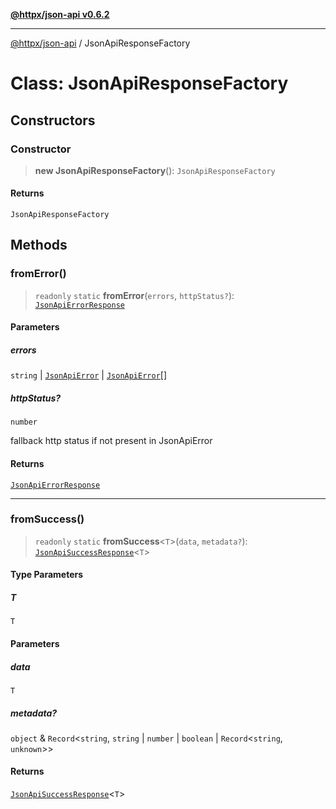 [**@httpx/json-api v0.6.2**](../README.md)

***

[@httpx/json-api](../README.md) / JsonApiResponseFactory

# Class: JsonApiResponseFactory

## Constructors

### Constructor

> **new JsonApiResponseFactory**(): `JsonApiResponseFactory`

#### Returns

`JsonApiResponseFactory`

## Methods

### fromError()

> `readonly` `static` **fromError**(`errors`, `httpStatus?`): [`JsonApiErrorResponse`](../type-aliases/JsonApiErrorResponse.md)

#### Parameters

##### errors

`string` | [`JsonApiError`](../type-aliases/JsonApiError.md) | [`JsonApiError`](../type-aliases/JsonApiError.md)[]

##### httpStatus?

`number`

fallback http status if not present in JsonApiError

#### Returns

[`JsonApiErrorResponse`](../type-aliases/JsonApiErrorResponse.md)

***

### fromSuccess()

> `readonly` `static` **fromSuccess**\<`T`\>(`data`, `metadata?`): [`JsonApiSuccessResponse`](../type-aliases/JsonApiSuccessResponse.md)\<`T`\>

#### Type Parameters

##### T

`T`

#### Parameters

##### data

`T`

##### metadata?

`object` & `Record`\<`string`, `string` \| `number` \| `boolean` \| `Record`\<`string`, `unknown`\>\>

#### Returns

[`JsonApiSuccessResponse`](../type-aliases/JsonApiSuccessResponse.md)\<`T`\>
